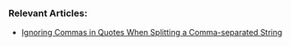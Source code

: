 ### Relevant Articles:

- [Ignoring Commas in Quotes When Splitting a Comma-separated String](https://www.baeldung.com/java-split-string-commas)

